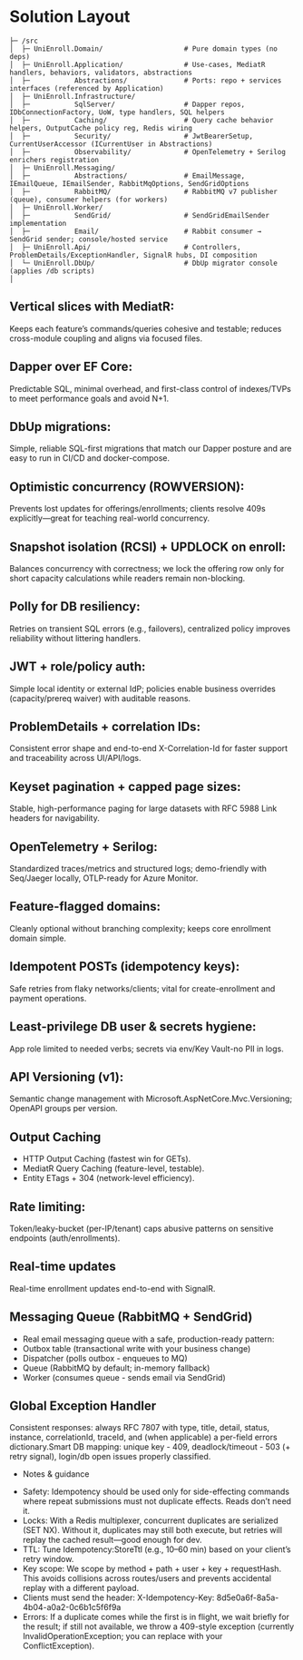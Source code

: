# Solution Layout
```
├─ /src
│  ├─ UniEnroll.Domain/                    # Pure domain types (no deps)
│  ├─ UniEnroll.Application/               # Use-cases, MediatR handlers, behaviors, validators, abstractions
│  ├─           Abstractions/              # Ports: repo + services interfaces (referenced by Application)
│  ├─ UniEnroll.Infrastructure/
│  ├─           SqlServer/                 # Dapper repos, IDbConnectionFactory, UoW, type handlers, SQL helpers
│  ├─           Caching/                   # Query cache behavior helpers, OutputCache policy reg, Redis wiring
│  ├─           Security/                  # JwtBearerSetup, CurrentUserAccessor (ICurrentUser in Abstractions)
│  ├─           Observability/             # OpenTelemetry + Serilog enrichers registration
│  ├─ UniEnroll.Messaging/
│  ├─           Abstractions/              # EmailMessage, IEmailQueue, IEmailSender, RabbitMqOptions, SendGridOptions
│  ├─           RabbitMQ/                  # RabbitMQ v7 publisher (queue), consumer helpers (for workers)
│  ├─ UniEnroll.Worker/
│  ├─           SendGrid/                  # SendGridEmailSender implementation
│  ├─           Email/                     # Rabbit consumer → SendGrid sender; console/hosted service
│  ├─ UniEnroll.Api/                       # Controllers, ProblemDetails/ExceptionHandler, SignalR hubs, DI composition
│  └─ UniEnroll.DbUp/                      # DbUp migrator console (applies /db scripts)
│

```

## Vertical slices with MediatR: 
Keeps each feature’s commands/queries cohesive and testable; reduces cross-module coupling and aligns via focused files.

## Dapper over EF Core: 
Predictable SQL, minimal overhead, and first-class control of indexes/TVPs to meet performance goals and avoid N+1.

## DbUp migrations: 
Simple, reliable SQL-first migrations that match our Dapper posture and are easy to run in CI/CD and docker-compose.

## Optimistic concurrency (ROWVERSION): 
Prevents lost updates for offerings/enrollments; clients resolve 409s explicitly—great for teaching real-world concurrency.

## Snapshot isolation (RCSI) + UPDLOCK on enroll: 
Balances concurrency with correctness; we lock the offering row only for short capacity calculations while readers remain non-blocking.

## Polly for DB resiliency: 
Retries on transient SQL errors (e.g., failovers), centralized policy improves reliability without littering handlers.

## JWT + role/policy auth: 
Simple local identity or external IdP; policies enable business overrides (capacity/prereq waiver) with auditable reasons.

## ProblemDetails + correlation IDs: 
Consistent error shape and end-to-end X-Correlation-Id for faster support and traceability across UI/API/logs.

## Keyset pagination + capped page sizes: 
Stable, high-performance paging for large datasets with RFC 5988 Link headers for navigability.

## OpenTelemetry + Serilog: 
Standardized traces/metrics and structured logs; demo-friendly with Seq/Jaeger locally, OTLP-ready for Azure Monitor.

## Feature-flagged domains: 
Cleanly optional without branching complexity; keeps core enrollment domain simple.

## Idempotent POSTs (idempotency keys): 
Safe retries from flaky networks/clients; vital for create-enrollment and payment operations.

## Least-privilege DB user & secrets hygiene: 
App role limited to needed verbs; secrets via env/Key Vault-no PII in logs.

## API Versioning (v1): 
Semantic change management with Microsoft.AspNetCore.Mvc.Versioning; OpenAPI groups per version.

## Output Caching
- HTTP Output Caching (fastest win for GETs). 
- MediatR Query Caching (feature-level, testable). 
- Entity ETags + 304 (network-level efficiency). 

## Rate limiting: 
Token/leaky-bucket (per-IP/tenant) caps abusive patterns on sensitive endpoints (auth/enrollments).

## Real-time updates
Real-time enrollment updates end-to-end with SignalR.

## Messaging Queue (RabbitMQ + SendGrid)
- Real email messaging queue with a safe, production-ready pattern:
- Outbox table (transactional write with your business change) 
- Dispatcher (polls outbox - enqueues to MQ)
- Queue (RabbitMQ by default; in-memory fallback)
- Worker (consumes queue - sends email via SendGrid)

## Global Exception Handler 
Consistent responses: always RFC 7807 with type, title, detail, status, instance, correlationId, traceId, and (when applicable) a per-field errors dictionary.Smart DB mapping: unique key - 409, deadlock/timeout - 503 (+ retry signal), login/db open issues properly classified.

* Notes & guidance
- Safety: Idempotency should be used only for side-effecting commands where repeat submissions must not duplicate effects. Reads don’t need it.
- Locks: With a Redis multiplexer, concurrent duplicates are serialized (SET NX). Without it, duplicates may still both execute, but retries will replay the cached result—good enough for dev.
- TTL: Tune Idempotency:StoreTtl (e.g., 10–60 min) based on your client’s retry window.
- Key scope: We scope by method + path + user + key + requestHash. This avoids collisions across routes/users and prevents accidental replay with a different payload.
- Clients must send the header: X-Idempotency-Key: 8d5e0a6f-8a5a-4b04-a0a2-0c6b1c5f6f9a
- Errors: If a duplicate comes while the first is in flight, we wait briefly for the result; if still not available, we throw a 409-style exception (currently InvalidOperationException; you can replace with your ConflictException).
